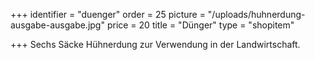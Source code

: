 +++
identifier = "duenger"
order = 25
picture = "/uploads/huhnerdung-ausgabe-ausgabe.jpg"
price = 20
title = "Dünger"
type = "shopitem"

+++
Sechs Säcke Hühnerdung zur Verwendung in der Landwirtschaft.